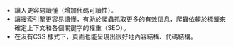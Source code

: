 -   讓人更容易讀懂（增加代碼可讀性）。
-   讓搜索引擎更容易讀懂，有助於爬蟲抓取更多的有效信息，爬蟲依賴於標籤來確定上下文和各個關鍵字的權重（SEO）。
-   在沒有CSS 樣式下，頁面也能呈現出很好地內容結構、代碼結構。